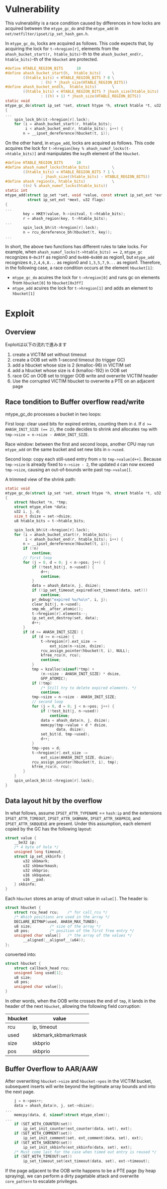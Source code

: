 # Vulnerability

This vulnerability is a race condition caused by differences in how locks are acquired between the `mtype_gc_do` and the `mtype_add` in `net/netfilter/ipset/ip_set_hash_gen.h`.

In `mtype_gc_do`, locks are acquired as follows. This code expects that, by acquiring the lock for `t->hregion[r]`, elements from the `ahash_bucket_start(r, htable_bits)`-th to the `ahash_bucket_end(r, htable_bits)`-th of the `hbucket` are protected.

```c
#define HTABLE_REGION_BITS      10
#define ahash_bucket_start(h,  htable_bits)     \
        ((htable_bits) < HTABLE_REGION_BITS ? 0 \
                : (h) * jhash_size(HTABLE_REGION_BITS))
#define ahash_bucket_end(h,  htable_bits)       \
        ((htable_bits) < HTABLE_REGION_BITS ? jhash_size(htable_bits)   \
                : ((h) + 1) * jhash_size(HTABLE_REGION_BITS))
static void
mtype_gc_do(struct ip_set *set, struct htype *h, struct htable *t, u32 r)
{
...
	spin_lock_bh(&t->hregion[r].lock);
	for (i = ahash_bucket_start(r, htable_bits);
	     i < ahash_bucket_end(r, htable_bits); i++) {
		n = __ipset_dereference(hbucket(t, i));
```

On the other hand, in `mtype_add`, locks are acquired as follows. This code acquires the lock for `t->hregion[key % ahash_numof_locks(t->htable_bits)]` and manipulates the `key`th element of the `hbucket`.

```c
#define HTABLE_REGION_BITS      10
#define ahash_numof_locks(htable_bits)          \
        ((htable_bits) < HTABLE_REGION_BITS ? 1 \
                : jhash_size((htable_bits) - HTABLE_REGION_BITS))
#define ahash_region(n, htable_bits)            \
        ((n) % ahash_numof_locks(htable_bits))
static int
mtype_add(struct ip_set *set, void *value, const struct ip_set_ext *ext,
          struct ip_set_ext *mext, u32 flags)
{
...
        key = HKEY(value, h->initval, t->htable_bits);
        r = ahash_region(key, t->htable_bits);
...
        spin_lock_bh(&t->hregion[r].lock);
        n = rcu_dereference_bh(hbucket(t, key));
...
```

In short, the above two functions has different rules to take locks. For example, when `ahash_numof_locks(t->htable_bits) == 2`, `mtype_gc` recognizes `0~0x3ff` as region0 and `0x400~0x800` as region1, but `mtype_add` recognizes `0,2,4,6,8...` as region0 and `1,3,5,7,9...` as region1.
Therefore, in the following case, a race condition occurs at the element `hbucket[1]`:

- `mtype_gc_do` acuires the lock for `t->hregion[0]` and runs gc on elements from `hbucket[0]` to `hbucket[0x3ff]`
- `mtype_add` acuires the lock for `t->hregion[1]` and adds an element to `hbucket[1]`

# Exploit

## Overview
Exploitは以下の流れで進みます

1. create a VICTIM set without timeout
2. create a OOB set with 1-second timeout (to trigger GC)
3. add a hbucket whose size is 2 (kmalloc-96) in VICTIM set
4. add a hbucket whose size is 4 (kmalloc-192) in OOB set
5. race GC on OOB set to trigger OOB write and overwrite VICTIM header
6. Use the corrupted VICTIM hbucket to overwrite a PTE on an adjacent page

## Race tondition to Buffer overflow read/write

mtype_gc_do processes a bucket in two loops:

First loop: clear used bits for expired entries, counting them in `d`.
If `d >= AHASH_INIT_SIZE (== 2)`, the code decides to shrink and allocates `tmp` with `tmp->size = n->size - AHASH_INIT_SIZE`.

Race window: between the first and second loops, another CPU may run `mtype_add` on the same bucket and set new bits in `n->used`.

Second loop: copy each still-used entry from `n` to `tmp->value[d++]`.
Because `tmp->size` is already fixed to `n->size - 2`, the updated `d` can now exceed `tmp->size`, causing an out-of-bounds write past `tmp->value[]`.

A trimmed view of the shrink path:

```c
static void
mtype_gc_do(struct ip_set *set, struct htype *h, struct htable *t, u32 r)
{
	struct hbucket *n, *tmp;
	struct mtype_elem *data;
	u32 i, j, d;
	size_t dsize = set->dsize;
	u8 htable_bits = t->htable_bits;

	spin_lock_bh(&t->hregion[r].lock);
	for (i = ahash_bucket_start(r, htable_bits);
	     i < ahash_bucket_end(r, htable_bits); i++) {
		n = __ipset_dereference(hbucket(t, i));
		if (!n)
			continue;
        // first loop
		for (j = 0, d = 0; j < n->pos; j++) {
			if (!test_bit(j, n->used)) {
				d++;
				continue;
			}
			data = ahash_data(n, j, dsize);
			if (!ip_set_timeout_expired(ext_timeout(data, set)))
				continue;
			pr_debug("expired %u/%u\n", i, j);
			clear_bit(j, n->used);
			smp_mb__after_atomic();
			t->hregion[r].elements--;
			ip_set_ext_destroy(set, data);
			d++;
		}
		if (d >= AHASH_INIT_SIZE) {
			if (d >= n->size) {
				t->hregion[r].ext_size -=
					ext_size(n->size, dsize);
				rcu_assign_pointer(hbucket(t, i), NULL);
				kfree_rcu(n, rcu);
				continue;
			}
			tmp = kzalloc(sizeof(*tmp) +
				(n->size - AHASH_INIT_SIZE) * dsize,
				GFP_ATOMIC);
			if (!tmp)
				/* Still try to delete expired elements. */
				continue;
			tmp->size = n->size - AHASH_INIT_SIZE;
            // second loop
			for (j = 0, d = 0; j < n->pos; j++) {
				if (!test_bit(j, n->used))
					continue;
				data = ahash_data(n, j, dsize);
				memcpy(tmp->value + d * dsize,
				       data, dsize);
				set_bit(d, tmp->used);
				d++;
			}
			tmp->pos = d;
			t->hregion[r].ext_size -=
				ext_size(AHASH_INIT_SIZE, dsize);
			rcu_assign_pointer(hbucket(t, i), tmp);
			kfree_rcu(n, rcu);
		}
	}
	spin_unlock_bh(&t->hregion[r].lock);
}
```

## Data layout hit by the overflow

In what follows, assume `IPSET_ATTR_TYPENAME` == `hash:ip` and the extensions
`IPSET_ATTR_TIMEOUT`, `IPSET_ATTR_SKBMARK`, `IPSET_ATTR_SKBPRIO`, and `IPSET_ATTR_SKBQUEUE` are present.
Under this assumption, each element copied by the GC has the following layout:

```c
struct value {
    __be32 ip;
    /* 4 byte of hole */
    unsigned long timeout;
    struct ip_set_skbinfo {
        u32 skbmark;
        u32 skbmarkmask;
        u32 skbprio;
        u16 skbqueue;
        u16 __pad;
    } skbinfo;
}
```

Each `hbucket` stores an array of struct value in `value[]`. The header is:

```c
struct hbucket {
	struct rcu_head rcu;	/* for call_rcu */
	/* Which positions are used in the array */
	DECLARE_BITMAP(used, AHASH_MAX_TUNED);
	u8 size;		/* size of the array */
	u8 pos;			/* position of the first free entry */
	unsigned char value[]	/* the array of the values */
		__aligned(__alignof__(u64));
};
```

converted into:

```c
struct hbucket {
    struct callback_head rcu;
    unsigned long used[1];
    u8 size;
    u8 pos;
    unsigned char value[];
}
```

In other words, when the OOB write crosses the end of `tmp`, it lands in the header of the next `hbucket`, allowing the following field corruption:

| hbucket | value               |
| ------- | ------------------- |
| rcu     | ip, timeout         |
| used    | skbmark,skbmarkmask |
| size    | skbprio             |
| pos     | skbprio             |

## Buffer Overflow to AAR/AAW

After overwriting `hbucket->size` and `hbucket->pos` in the VICTIM bucket, subsequent inserts will write beyond the legitimate array bounds and into the next page.

```c
	j = n->pos++;
	data = ahash_data(n, j, set->dsize);
...
	memcpy(data, d, sizeof(struct mtype_elem));
...
    if (SET_WITH_COUNTER(set))
		ip_set_init_counter(ext_counter(data, set), ext);
	if (SET_WITH_COMMENT(set))
		ip_set_init_comment(set, ext_comment(data, set), ext);
	if (SET_WITH_SKBINFO(set))
		ip_set_init_skbinfo(ext_skbinfo(data, set), ext);
	/* Must come last for the case when timed out entry is reused */
	if (SET_WITH_TIMEOUT(set))
		ip_set_timeout_set(ext_timeout(data, set), ext->timeout);

```

If the page adjacent to the OOB write happens to be a PTE page (by heap spraying), we can perform a dirty pagetable attack and overwrite `core_pattern` to escalate privileges.
